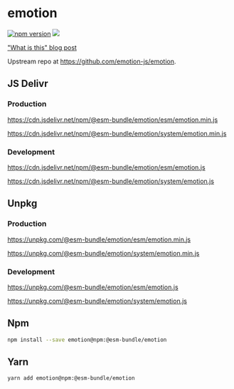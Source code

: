 # emotion

[![npm version](https://img.shields.io/npm/v/@esm-bundle/emotion.svg?style=flat)](https://www.npmjs.com/package/@esm-bundle/emotion) [![](https://data.jsdelivr.com/v1/package/npm/@esm-bundle/emotion/badge)](https://www.jsdelivr.com/package/npm/@esm-bundle/emotion)

["What is this" blog post](https://medium.com/@joeldenning/an-esm-bundle-for-any-npm-package-5f850db0e04d)

Upstream repo at https://github.com/emotion-js/emotion.

## JS Delivr

### Production

https://cdn.jsdelivr.net/npm/@esm-bundle/emotion/esm/emotion.min.js

https://cdn.jsdelivr.net/npm/@esm-bundle/emotion/system/emotion.min.js

### Development

https://cdn.jsdelivr.net/npm/@esm-bundle/emotion/esm/emotion.js

https://cdn.jsdelivr.net/npm/@esm-bundle/emotion/system/emotion.js

## Unpkg

### Production

https://unpkg.com/@esm-bundle/emotion/esm/emotion.min.js

https://unpkg.com/@esm-bundle/emotion/system/emotion.min.js

### Development

https://unpkg.com/@esm-bundle/emotion/esm/emotion.js

https://unpkg.com/@esm-bundle/emotion/system/emotion.js

## Npm

```sh
npm install --save emotion@npm:@esm-bundle/emotion
```

## Yarn

```sh
yarn add emotion@npm:@esm-bundle/emotion
```
